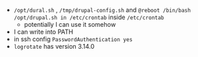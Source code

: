 -  `/opt/dural.sh` , `/tmp/drupal-config.sh`  and  `@reboot /bin/bash /opt/drupal.sh in /etc/crontab`  inside  `/etc/crontab`
	- potentially  I  can use  it  somehow
- I can write into  PATH
- in ssh config `PasswordAuthentication yes`
- `logrotate` has version 3.14.0 